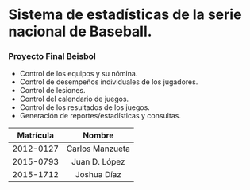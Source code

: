 # Sistema de estadísticas de la serie nacional de Baseball.
### Proyecto Final Beisbol

* Control de los equipos y su nómina.
* Control de desempeños individuales de los jugadores.
* Control de lesiones.
* Control del calendario de juegos.
* Control de los resultados de los juegos.
* Generación de reportes/estadísticas y consultas.

| Matrícula     |Nombre            |    
| ------------- |:---------------: |
| 2012-0127     | Carlos Manzueta  |
| 2015-0793     | Juan D. López    |
| 2015-1712     |Joshua Díaz       |   
